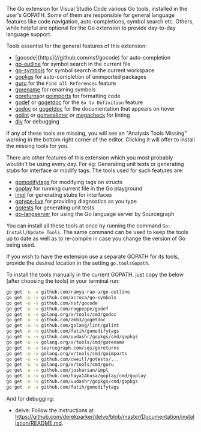 The Go extension for Visual Studio Code various Go tools, installed in the user's GOPATH. Some of them are responsible for general language features like code navigation, auto-completions, symbol search etc. Others, while helpful are optional for the Go extension to provide day-to-day language support.

Tools essential for the general features of this extension:

- [gocode](https](//github.com/nsf/gocode) for auto-completion
- [go-outline](https://github.com/ramya-rao-a/go-outline) for symbol search in the current file
- [go-symbols](https://github.com/acroca/go-symbols) for symbol search in the current workspace
- [gopkgs](https://github.com/uudashr/gopkgs/cmd/gopkgs) for auto-completion of unimported packages
- [guru](https://golang.org/x/tools/cmd/guru) for the `Find all References` feature
- [gorename](https://golang.org/x/tools/cmd/gorename) for renaming symbols
- [goreturns](https://sourcegraph.com/sqs/goreturns)or [goimports](https://golang.org/x/tools/cmd/goimports) for formatting code
- [godef](https://github.com/rogpeppe/godef) or [gogetdoc](https://github.com/zmb3/gogetdoc) for the `Go to Definition` feature
- [godoc](https://golang.org/x/tools/cmd/godoc) or [gogetdoc](https://github.com/zmb3/gogetdoc) for the documentation that appears on hover
- [golint](https://github.com/golang/lint/golint) or [gometalinter](https://github.com/alecthomas/gometalinter) or  [megacheck](https://honnef.co/go/tools/) for linting
- [dlv](https://github.com/derekparker/delve/cmd/dlv) for debugging

If any of these tools are missing, you will see an "Analysis Tools Missing" warning in the bottom right corner of the editor.  Clicking it will offer to install the missing tools for you.

There are other features of this extension which you most probably wouldn't be using every day. For eg: Generating unit tests or generating stubs for interface or modify tags. The tools used for such features are:

- [gomodifytags](https:///fatih/gomodifytags) for modifying tags on structs
- [goplay](https:///haya14busa/goplay/cmd/goplay) for running current file in the Go playground
- [impl](https:///josharian/impl) for generating stubs for interfaces
- [gotype-live](https:///tylerb/gotype-live) for providing diagnostics as you type
- [gotests](https://github.com/cweill/gotests/) for generating unit tests
- [go-langserver](https://github.com/sourcegraph/go-langserver) for using the Go language server by Sourcegraph

You can install all these tools at once by running the command `Go: Install/Update Tools`. The same command can be used to keep the tools up to date as well as to re-compile in case you change the version of Go being used.

If you wish to have the extension use a separate GOPATH for its tools, provide the desired location in the setting `go.toolsGopath`.

To install the tools manually in the current GOPATH, just copy the below (after choosing the tools) in your terminal run:

```bash
go get -u -v github.com/ramya-rao-a/go-outline
go get -u -v github.com/acroca/go-symbols
go get -u -v github.com/nsf/gocode
go get -u -v github.com/rogpeppe/godef
go get -u -v golang.org/x/tools/cmd/godoc
go get -u -v github.com/zmb3/gogetdoc
go get -u -v github.com/golang/lint/golint
go get -u -v github.com/fatih/gomodifytags
go get -u -v github.com/uudashr/gopkgs/cmd/gopkgs
go get -u -v golang.org/x/tools/cmd/gorename
go get -u -v sourcegraph.com/sqs/goreturns
go get -u -v golang.org/x/tools/cmd/goimports
go get -u -v github.com/cweill/gotests/...
go get -u -v golang.org/x/tools/cmd/guru
go get -u -v github.com/josharian/impl
go get -u -v github.com/haya14busa/goplay/cmd/goplay
go get -u -v github.com/uudashr/gopkgs/cmd/gopkgs
go get -u -v github.com/fatih/gomodifytags
```

And for debugging:

- delve: Follow the instructions at https://github.com/derekparker/delve/blob/master/Documentation/installation/README.md.